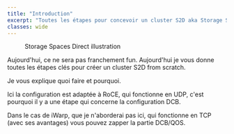 ```yaml
---
title: "Introduction"
excerpt: "Toutes les étapes pour concevoir un cluster S2D aka Storage Spaces Direct."
classes: wide
---
```

<figure style="width: 500px" class="align-center">
  <img src="{{ site.url }}{{ site.baseurl }}/assets/images/converged-full-stack.png" alt="">
  <figcaption>Storage Spaces Direct illustration</figcaption>
</figure> 


Aujourd'hui, ce ne sera pas franchement fun. Aujourd'hui je vous donne toutes les étapes clés pour créer un cluster S2D from scratch.

Je vous explique quoi faire et pourquoi.

Ici la configuration est adaptée à RoCE, qui fonctionne en UDP, c'est pourquoi il y a une étape qui concerne la configuration DCB.

Dans le cas de iWarp, que je n'aborderai pas ici, qui fonctionne en TCP (avec ses avantages) vous pouvez zapper la partie DCB/QOS.

